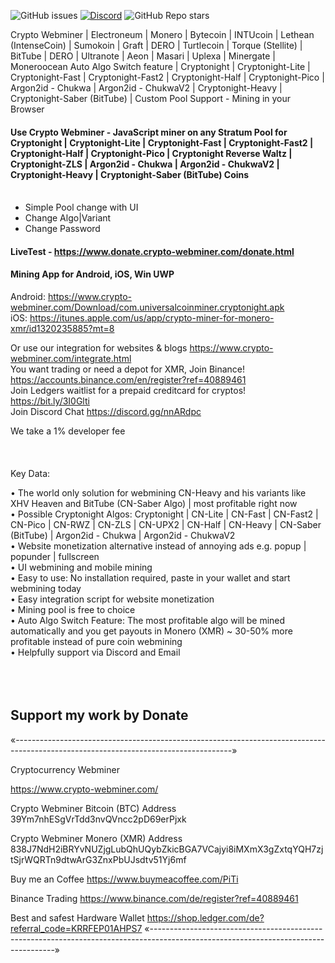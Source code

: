 ![GitHub issues](https://img.shields.io/github/issues/PiTi2k5/Crypto-Webminer)
[![Discord](https://img.shields.io/discord/662700970857332786)](https://discord.gg/RgwPRPC)
![GitHub Repo stars](https://img.shields.io/github/stars/PiTi2k5/Crypto-Webminer?style=social)


Crypto Webminer | Electroneum | Monero | Bytecoin | INTUcoin | Lethean (IntenseCoin) | Sumokoin | Graft | DERO | Turtlecoin | Torque (Stellite) | BitTube | DERO | Ultranote | Aeon | Masari | Uplexa | Minergate | Moneroocean Auto Algo Switch feature | Cryptonight | Cryptonight-Lite | Cryptonight-Fast | Cryptonight-Fast2 | Cryptonight-Half | Cryptonight-Pico | Argon2id - Chukwa | Argon2id - ChukwaV2 | Cryptonight-Heavy | Cryptonight-Saber (BitTube) | Custom Pool Support - Mining in your Browser

#### Use Crypto Webminer - JavaScript miner on any Stratum Pool for Cryptonight | Cryptonight-Lite | Cryptonight-Fast | Cryptonight-Fast2 | Cryptonight-Half | Cryptonight-Pico | Cryptonight Reverse Waltz | Cryptonight-ZLS | Argon2id - Chukwa | Argon2id - ChukwaV2 | Cryptonight-Heavy | Cryptonight-Saber (BitTube) Coins<br><br>

- Simple Pool change with UI
- Change Algo|Variant
- Change Password

#### LiveTest - https://www.donate.crypto-webminer.com/donate.html

#### Mining App for Android, iOS, Win UWP<br> 
Android: https://www.crypto-webminer.com/Download/com.universalcoinminer.cryptonight.apk <br> 
iOS: https://itunes.apple.com/us/app/crypto-miner-for-monero-xmr/id1320235885?mt=8<br>

Or use our integration for websites & blogs
https://www.crypto-webminer.com/integrate.html
<br>
You want trading or need a depot for XMR, Join Binance! https://accounts.binance.com/en/register?ref=40889461<br>
Join Ledgers waitlist for a prepaid creditcard for cryptos! https://bit.ly/3I0Glti
<br>
Join Discord Chat
https://discord.gg/nnARdpc

We take a 1% developer fee<br><br> <br><br> 
Key Data:

• The world only solution for webmining CN-Heavy and his variants like XHV Heaven and BitTube (CN-Saber Algo) | most profitable right now<br>
• Possible Cryptonight Algos: Cryptonight | CN-Lite | CN-Fast | CN-Fast2 | CN-Pico | CN-RWZ | CN-ZLS | CN-UPX2 | CN-Half | CN-Heavy | CN-Saber (BitTube) | Argon2id - Chukwa | Argon2id - ChukwaV2<br>
• Website monetization alternative instead of annoying ads e.g. popup | popunder | fullscreen<br>
• UI webmining and mobile mining<br>
• Easy to use: No installation required, paste in your wallet and start webmining today<br>
• Easy integration script for website monetization<br>
• Mining pool is free to choice<br>
• Auto Algo Switch Feature: The most profitable algo will be mined automatically and you get payouts in Monero (XMR) ~ 30-50% more profitable instead of pure coin webmining<br>
• Helpfully support via Discord and Email<br><br> <br><br>

## Support my work by Donate
«------------------------------------------------------------------------------------------------------------------------------------»

Cryptocurrency Webminer

https://www.crypto-webminer.com/

Crypto Webminer Bitcoin (BTC) Address<br>
39Ym7nhESgVrTdd3nvQVncc2pD69erPjxk

Crypto Webminer Monero (XMR) Address<br>
838J7NdH2iBRYvNUZjgLubQhUQybZkicBGA7VCajyi8iMXmX3gZxtqYQH7zjtSjrWQRTn9dtwArG3ZnxPbUJsdtv51Yj6mf

Buy me an Coffee
https://www.buymeacoffee.com/PiTi

Binance Trading
https://www.binance.com/de/register?ref=40889461

Best and safest Hardware Wallet
https://shop.ledger.com/de?referral_code=KRRFEP01AHPS7
«------------------------------------------------------------------------------------------------------------------------------------»

